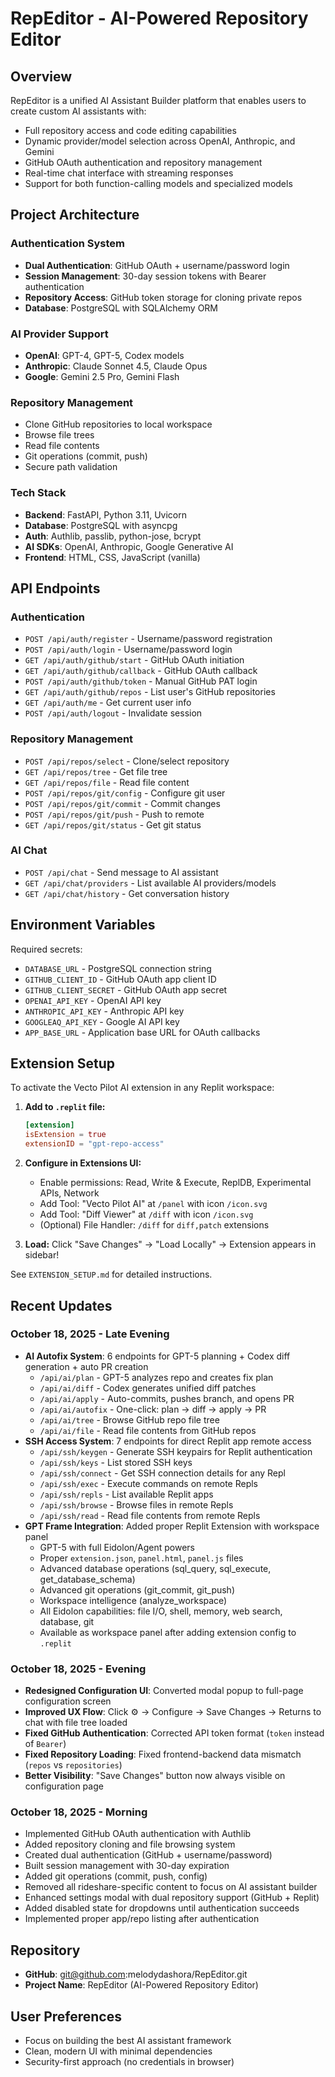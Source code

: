 # RepEditor - AI-Powered Repository Editor

## Overview
RepEditor is a unified AI Assistant Builder platform that enables users to create custom AI assistants with:
- Full repository access and code editing capabilities
- Dynamic provider/model selection across OpenAI, Anthropic, and Gemini
- GitHub OAuth authentication and repository management
- Real-time chat interface with streaming responses
- Support for both function-calling models and specialized models

## Project Architecture

### Authentication System
- **Dual Authentication**: GitHub OAuth + username/password login
- **Session Management**: 30-day session tokens with Bearer authentication
- **Repository Access**: GitHub token storage for cloning private repos
- **Database**: PostgreSQL with SQLAlchemy ORM

### AI Provider Support
- **OpenAI**: GPT-4, GPT-5, Codex models
- **Anthropic**: Claude Sonnet 4.5, Claude Opus
- **Google**: Gemini 2.5 Pro, Gemini Flash

### Repository Management
- Clone GitHub repositories to local workspace
- Browse file trees
- Read file contents
- Git operations (commit, push)
- Secure path validation

### Tech Stack
- **Backend**: FastAPI, Python 3.11, Uvicorn
- **Database**: PostgreSQL with asyncpg
- **Auth**: Authlib, passlib, python-jose, bcrypt
- **AI SDKs**: OpenAI, Anthropic, Google Generative AI
- **Frontend**: HTML, CSS, JavaScript (vanilla)

## API Endpoints

### Authentication
- `POST /api/auth/register` - Username/password registration
- `POST /api/auth/login` - Username/password login
- `GET /api/auth/github/start` - GitHub OAuth initiation
- `GET /api/auth/github/callback` - GitHub OAuth callback
- `POST /api/auth/github/token` - Manual GitHub PAT login
- `GET /api/auth/github/repos` - List user's GitHub repositories
- `GET /api/auth/me` - Get current user info
- `POST /api/auth/logout` - Invalidate session

### Repository Management
- `POST /api/repos/select` - Clone/select repository
- `GET /api/repos/tree` - Get file tree
- `GET /api/repos/file` - Read file content
- `POST /api/repos/git/config` - Configure git user
- `POST /api/repos/git/commit` - Commit changes
- `POST /api/repos/git/push` - Push to remote
- `GET /api/repos/git/status` - Get git status

### AI Chat
- `POST /api/chat` - Send message to AI assistant
- `GET /api/chat/providers` - List available AI providers/models
- `GET /api/chat/history` - Get conversation history

## Environment Variables
Required secrets:
- `DATABASE_URL` - PostgreSQL connection string
- `GITHUB_CLIENT_ID` - GitHub OAuth app client ID
- `GITHUB_CLIENT_SECRET` - GitHub OAuth app secret
- `OPENAI_API_KEY` - OpenAI API key
- `ANTHROPIC_API_KEY` - Anthropic API key
- `GOOGLEAQ_API_KEY` - Google AI API key
- `APP_BASE_URL` - Application base URL for OAuth callbacks

## Extension Setup

To activate the Vecto Pilot AI extension in any Replit workspace:

1. **Add to `.replit` file:**
   ```toml
   [extension]
   isExtension = true
   extensionID = "gpt-repo-access"
   ```

2. **Configure in Extensions UI:**
   - Enable permissions: Read, Write & Execute, ReplDB, Experimental APIs, Network
   - Add Tool: "Vecto Pilot AI" at `/panel` with icon `/icon.svg`
   - Add Tool: "Diff Viewer" at `/diff` with icon `/icon.svg`
   - (Optional) File Handler: `/diff` for `diff,patch` extensions

3. **Load:** Click "Save Changes" → "Load Locally" → Extension appears in sidebar!

See `EXTENSION_SETUP.md` for detailed instructions.

## Recent Updates

### October 18, 2025 - Late Evening
- **AI Autofix System**: 6 endpoints for GPT-5 planning + Codex diff generation + auto PR creation
  - `/api/ai/plan` - GPT-5 analyzes repo and creates fix plan
  - `/api/ai/diff` - Codex generates unified diff patches  
  - `/api/ai/apply` - Auto-commits, pushes branch, and opens PR
  - `/api/ai/autofix` - One-click: plan → diff → apply → PR
  - `/api/ai/tree` - Browse GitHub repo file tree
  - `/api/ai/file` - Read file contents from GitHub repos
- **SSH Access System**: 7 endpoints for direct Replit app remote access
  - `/api/ssh/keygen` - Generate SSH keypairs for Replit authentication
  - `/api/ssh/keys` - List stored SSH keys
  - `/api/ssh/connect` - Get SSH connection details for any Repl
  - `/api/ssh/exec` - Execute commands on remote Repls
  - `/api/ssh/repls` - List available Replit apps
  - `/api/ssh/browse` - Browse files in remote Repls
  - `/api/ssh/read` - Read file contents from remote Repls
- **GPT Frame Integration**: Added proper Replit Extension with workspace panel
  - GPT-5 with full Eidolon/Agent powers
  - Proper `extension.json`, `panel.html`, `panel.js` files
  - Advanced database operations (sql_query, sql_execute, get_database_schema)
  - Advanced git operations (git_commit, git_push)
  - Workspace intelligence (analyze_workspace)
  - All Eidolon capabilities: file I/O, shell, memory, web search, database, git
  - Available as workspace panel after adding extension config to `.replit`

### October 18, 2025 - Evening
- **Redesigned Configuration UI**: Converted modal popup to full-page configuration screen
- **Improved UX Flow**: Click ⚙️ → Configure → Save Changes → Returns to chat with file tree loaded
- **Fixed GitHub Authentication**: Corrected API token format (`token` instead of `Bearer`)
- **Fixed Repository Loading**: Fixed frontend-backend data mismatch (`repos` vs `repositories`)
- **Better Visibility**: "Save Changes" button now always visible on configuration page

### October 18, 2025 - Morning
- Implemented GitHub OAuth authentication with Authlib
- Added repository cloning and file browsing system
- Created dual authentication (GitHub + username/password)
- Built session management with 30-day expiration
- Added git operations (commit, push, config)
- Removed all rideshare-specific content to focus on AI assistant builder
- Enhanced settings modal with dual repository support (GitHub + Replit)
- Added disabled state for dropdowns until authentication succeeds
- Implemented proper app/repo listing after authentication

## Repository
- **GitHub**: git@github.com:melodydashora/RepEditor.git
- **Project Name**: RepEditor (AI-Powered Repository Editor)

## User Preferences
- Focus on building the best AI assistant framework
- Clean, modern UI with minimal dependencies
- Security-first approach (no credentials in browser)
